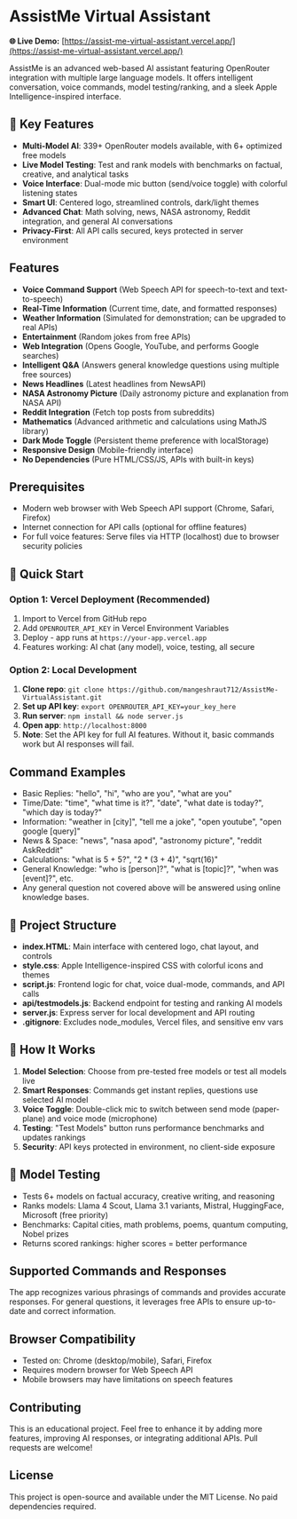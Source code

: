 # AssistMe Virtual Assistant

**🌐 Live Demo:** [https://assist-me-virtual-assistant.vercel.app/](https://assist-me-virtual-assistant.vercel.app/)

AssistMe is an advanced web-based AI assistant featuring OpenRouter integration with multiple large language models. It offers intelligent conversation, voice commands, model testing/ranking, and a sleek Apple Intelligence-inspired interface.

## 🚀 Key Features
- **Multi-Model AI**: 339+ OpenRouter models available, with 6+ optimized free models
- **Live Model Testing**: Test and rank models with benchmarks on factual, creative, and analytical tasks
- **Voice Interface**: Dual-mode mic button (send/voice toggle) with colorful listening states
- **Smart UI**: Centered logo, streamlined controls, dark/light themes
- **Advanced Chat**: Math solving, news, NASA astronomy, Reddit integration, and general AI conversations
- **Privacy-First**: All API calls secured, keys protected in server environment

## Features
- **Voice Command Support** (Web Speech API for speech-to-text and text-to-speech)
- **Real-Time Information** (Current time, date, and formatted responses)
- **Weather Information** (Simulated for demonstration; can be upgraded to real APIs)
- **Entertainment** (Random jokes from free APIs)
- **Web Integration** (Opens Google, YouTube, and performs Google searches)
- **Intelligent Q&A** (Answers general knowledge questions using multiple free sources)
- **News Headlines** (Latest headlines from NewsAPI)
- **NASA Astronomy Picture** (Daily astronomy picture and explanation from NASA API)
- **Reddit Integration** (Fetch top posts from subreddits)
- **Mathematics** (Advanced arithmetic and calculations using MathJS library)
- **Dark Mode Toggle** (Persistent theme preference with localStorage)
- **Responsive Design** (Mobile-friendly interface)
- **No Dependencies** (Pure HTML/CSS/JS, APIs with built-in keys)

## Prerequisites
- Modern web browser with Web Speech API support (Chrome, Safari, Firefox)
- Internet connection for API calls (optional for offline features)
- For full voice features: Serve files via HTTP (localhost) due to browser security policies

## 🚀 Quick Start

### Option 1: Vercel Deployment (Recommended)
1. Import to Vercel from GitHub repo
2. Add `OPENROUTER_API_KEY` in Vercel Environment Variables
3. Deploy - app runs at `https://your-app.vercel.app`
4. Features working: AI chat (any model), voice, testing, all secure

### Option 2: Local Development
1. **Clone repo**: `git clone https://github.com/mangeshraut712/AssistMe-VirtualAssistant.git`
2. **Set up API key**: `export OPENROUTER_API_KEY=your_key_here`
3. **Run server**: `npm install && node server.js`
4. **Open app**: `http://localhost:8000`
5. **Note**: Set the API key for full AI features. Without it, basic commands work but AI responses will fail.

## Command Examples
- Basic Replies: "hello", "hi", "who are you", "what are you"
- Time/Date: "time", "what time is it?", "date", "what date is today?", "which day is today?"
- Information: "weather in [city]", "tell me a joke", "open youtube", "open google [query]"
- News & Space: "news", "nasa apod", "astronomy picture", "reddit AskReddit"
- Calculations: "what is 5 + 5?", "2 * (3 + 4)", "sqrt(16)"
- General Knowledge: "who is [person]?", "what is [topic]?", "when was [event]?", etc.
- Any general question not covered above will be answered using online knowledge bases.

## 📂 Project Structure
- **index.HTML**: Main interface with centered logo, chat layout, and controls
- **style.css**: Apple Intelligence-inspired CSS with colorful icons and themes
- **script.js**: Frontend logic for chat, voice dual-mode, commands, and API calls
- **api/testmodels.js**: Backend endpoint for testing and ranking AI models
- **server.js**: Express server for local development and API routing
- **.gitignore**: Excludes node_modules, Vercel files, and sensitive env vars

## 🎯 How It Works
1. **Model Selection**: Choose from pre-tested free models or test all models live
2. **Smart Responses**: Commands get instant replies, questions use selected AI model
3. **Voice Toggle**: Double-click mic to switch between send mode (paper-plane) and voice mode (microphone)
4. **Testing**: "Test Models" button runs performance benchmarks and updates rankings
5. **Security**: API keys protected in environment, no client-side exposure

## 🤖 Model Testing
- Tests 6+ models on factual accuracy, creative writing, and reasoning
- Ranks models: Llama 4 Scout, Llama 3.1 variants, Mistral, HuggingFace, Microsoft (free priority)
- Benchmarks: Capital cities, math problems, poems, quantum computing, Nobel prizes
- Returns scored rankings: higher scores = better performance

## Supported Commands and Responses
The app recognizes various phrasings of commands and provides accurate responses. For general questions, it leverages free APIs to ensure up-to-date and correct information.

## Browser Compatibility
- Tested on: Chrome (desktop/mobile), Safari, Firefox
- Requires modern browser for Web Speech API
- Mobile browsers may have limitations on speech features

## Contributing
This is an educational project. Feel free to enhance it by adding more features, improving AI responses, or integrating additional APIs. Pull requests are welcome!

## License
This project is open-source and available under the MIT License. No paid dependencies required.
